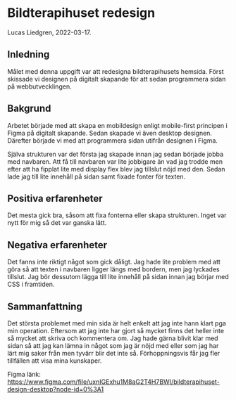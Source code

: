 # Bildterapihuset redesign

Lucas Liedgren, 2022-03-17.

## Inledning

Målet med denna uppgift var att redesigna bildterapihusets hemsida. Först skissade vi designen på digitalt skapande för att sedan programmera sidan på webbutvecklingen.

## Bakgrund

Arbetet började med att skapa en mobildesign enligt mobile-first principen i Figma på digitalt skapande. Sedan skapade vi även desktop designen. Därefter började vi med att programmera sidan utifrån designen i Figma. 

Själva strukturen var det första jag skapade innan jag sedan började jobba med navbaren. Att få till navbaren var lite jobbigare än vad jag trodde men efter att ha fipplat lite med display flex blev jag tillslut nöjd med den. Sedan lade jag till lite innehåll på sidan samt fixade fonter för texten.

## Positiva erfarenheter

Det mesta gick bra, såsom att fixa fonterna eller skapa strukturen. Inget var nytt för mig så det var ganska lätt.

## Negativa erfarenheter

Det fanns inte riktigt något som gick dåligt. Jag hade lite problem med att göra så att texten i navbaren ligger längs med bordern, men jag lyckades tillslut. Jag bör dessutom lägga till lite innehåll på sidan innan jag börjar med CSS i framtiden.

## Sammanfattning

Det största problemet med min sida är helt enkelt att jag inte hann klart pga min operation. Eftersom att jag inte har gjort så mycket finns det heller inte så mycket att skriva och kommentera om. Jag hade gärna blivit klar med sidan så att jag kan lämna in något som jag är nöjd med eller som jag har lärt mig saker från men tyvärr blir det inte så. Förhoppningsvis får jag fler tillfällen att visa mina kunskaper.

Figma länk:
https://www.figma.com/file/uxnIGExhu1M8aG2T4H7BWI/bildterapihuset-design-desktop?node-id=0%3A1